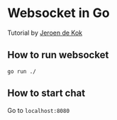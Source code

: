 # Websocket in Go

Tutorial by [Jeroen de Kok](https://dev.to/jeroendk/building-a-simple-chat-application-with-websockets-in-go-and-vue-js-gao)


## How to run websocket

```
go run ./
```

## How to start chat
Go to `localhost:8080`

